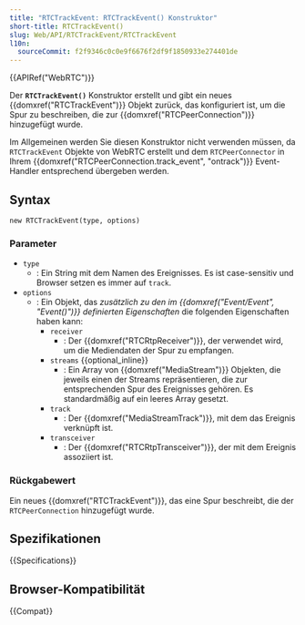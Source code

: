 ```yaml
---
title: "RTCTrackEvent: RTCTrackEvent() Konstruktor"
short-title: RTCTrackEvent()
slug: Web/API/RTCTrackEvent/RTCTrackEvent
l10n:
  sourceCommit: f2f9346c0c0e9f6676f2df9f1850933e274401de
---
```


{{APIRef("WebRTC")}}

Der **`RTCTrackEvent()`** Konstruktor erstellt und gibt ein neues {{domxref("RTCTrackEvent")}} Objekt zurück,
das konfiguriert ist, um die Spur zu beschreiben, die zur {{domxref("RTCPeerConnection")}} hinzugefügt wurde.

Im Allgemeinen werden Sie diesen Konstruktor nicht verwenden müssen, da `RTCTrackEvent`
Objekte von WebRTC erstellt und dem `RTCPeerConnector` in Ihrem
{{domxref("RTCPeerConnection.track_event", "ontrack")}} Event-Handler entsprechend übergeben werden.

## Syntax

```js-nolint
new RTCTrackEvent(type, options)
```

### Parameter

- `type`
  - : Ein String mit dem Namen des Ereignisses.
    Es ist case-sensitiv und Browser setzen es immer auf `track`.
- `options`
  - : Ein Objekt, das _zusätzlich zu den im {{domxref("Event/Event", "Event()")}} definierten Eigenschaften_ die folgenden Eigenschaften haben kann:
    - `receiver`
      - : Der {{domxref("RTCRtpReceiver")}}, der verwendet wird, um die Mediendaten der Spur zu empfangen.
    - `streams` {{optional_inline}}
      - : Ein Array von {{domxref("MediaStream")}} Objekten, die jeweils einen der Streams repräsentieren, die zur entsprechenden Spur des Ereignisses gehören.
        Es standardmäßig auf ein leeres Array gesetzt.
    - `track`
      - : Der {{domxref("MediaStreamTrack")}}, mit dem das Ereignis verknüpft ist.
    - `transceiver`
      - : Der {{domxref("RTCRtpTransceiver")}}, der mit dem Ereignis assoziiert ist.

### Rückgabewert

Ein neues {{domxref("RTCTrackEvent")}}, das eine Spur beschreibt, die der
`RTCPeerConnection` hinzugefügt wurde.

## Spezifikationen

{{Specifications}}

## Browser-Kompatibilität

{{Compat}}

